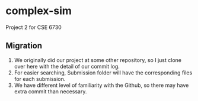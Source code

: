 # complex-sim
Project 2 for CSE 6730


## Migration
1. We originally did our project at some other repository, so I just clone over here with the detail of our commit log.
2. For easier searching, Submission folder will have the corresponding files for each submission.
3. We have different level of familiarity with the Github, so there may have extra commit than necessary.
